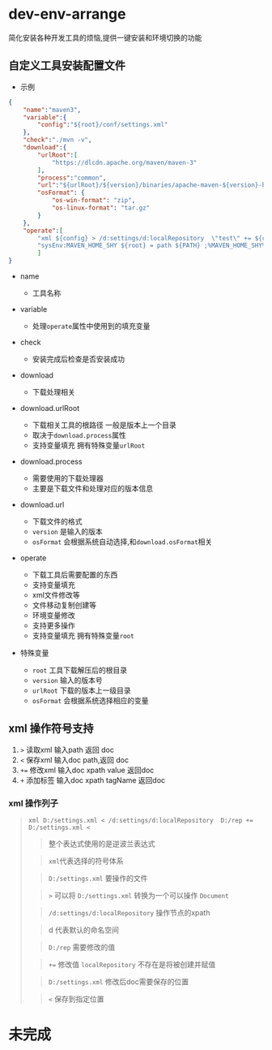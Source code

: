 # dev-env-arrange
简化安装各种开发工具的烦恼,提供一键安装和环境切换的功能

## 自定义工具安装配置文件

- 示例 

```json
{
    "name":"maven3",
    "variable":{
        "config":"${root}/conf/settings.xml"
    },
    "check":"./mvn -v",
    "download":{
        "urlRoot":[
            "https://dlcdn.apache.org/maven/maven-3"
        ],
        "process":"common",
        "url":"${urlRoot}/${version}/binaries/apache-maven-${version}-bin.${osFormat}",
        "osFormat": {
            "os-win-format": "zip",
            "os-linux-format": "tar.gz"
        }
    },
    "operate":[
        "xml ${config} > /d:settings/d:localRepository  \"test\" += ${config} <",
        "sysEnv:MAVEN_HOME_SHY ${root} = path ${PATH} ;%MAVEN_HOME_SHY%/bin +"
        ]
}
```
- name
  - 工具名称 
- variable
  - 处理`operate`属性中使用到的填充变量
- check
  - 安装完成后检查是否安装成功
- download 
  - 下载处理相关
- download.urlRoot
  - 下载相关工具的根路径 一般是版本上一个目录
  - 取决于`download.process`属性
  - 支持变量填充 拥有特殊变量`urlRoot`
- download.process
  - 需要使用的下载处理器
  - 主要是下载文件和处理对应的版本信息
- download.url
  - 下载文件的格式
  - `version` 是输入的版本
  - `osFormat` 会根据系统自动选择,和`download.osFormat`相关
- operate
  - 下载工具后需要配置的东西
  - 支持变量填充
  - xml文件修改等
  - 文件移动复制创建等
  - 环境变量修改
  - 支持更多操作
  - 支持变量填充 拥有特殊变量`root`

- 特殊变量
  - `root` 工具下载解压后的根目录
  - `version` 输入的版本号
  - `urlRoot` 下载的版本上一级目录
  - `osFormat` 会根据系统选择相应的变量

## xml 操作符号支持

1. `>`   读取xml  输入path     返回 doc
2. `<`   保存xml  输入doc path,返回 doc 
3. `+=`  修改xml  输入doc xpath value 返回doc
4. `+`   添加标签  输入doc xpath tagName 返回doc 

### xml 操作列子
> `xml D:/settings.xml < /d:settings/d:localRepository  D:/rep += D:/settings.xml <`
>> 整个表达式使用的是逆波兰表达式 
> 
>> `xml`代表选择的符号体系 
> 
>> `D:/settings.xml` 要操作的文件
> 
>> `>` 可以将 `D:/settings.xml` 转换为一个可以操作 `Document`
> 
>> `/d:settings/d:localRepository` 操作节点的xpath
> 
>> d 代表默认的命名空间
> 
>> `D:/rep` 需要修改的值
> 
>> `+=` 修改值 `localRepository` 不存在是将被创建并赋值
> 
>> `D:/settings.xml` 修改后doc需要保存的位置
> 
>> `<` 保存到指定位置


# 未完成